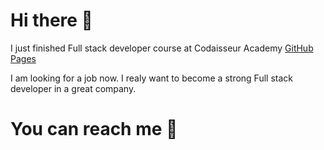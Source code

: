 # Hi there 👋
I just finished Full stack developer course at Codaisseur Academy [GitHub Pages](https://media.giphy.com/avatars/Codaisseur/jq1HCWR39nrD.png)

I am looking for a job now.
I realy want to become a strong Full stack developer in a great company.

# You can reach me  👋
